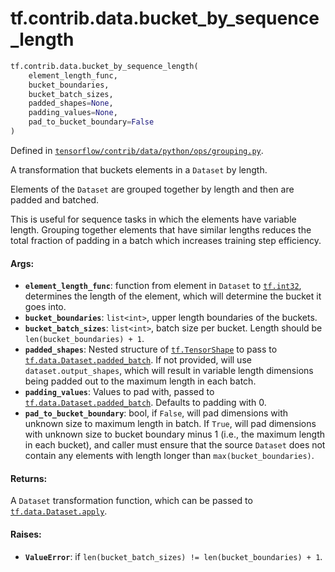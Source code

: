 <div itemscope itemtype="http://developers.google.com/ReferenceObject">
<meta itemprop="name" content="tf.contrib.data.bucket_by_sequence_length" />
<meta itemprop="path" content="Stable" />
</div>

# tf.contrib.data.bucket_by_sequence_length

``` python
tf.contrib.data.bucket_by_sequence_length(
    element_length_func,
    bucket_boundaries,
    bucket_batch_sizes,
    padded_shapes=None,
    padding_values=None,
    pad_to_bucket_boundary=False
)
```



Defined in [`tensorflow/contrib/data/python/ops/grouping.py`](https://www.tensorflow.org/code/tensorflow/contrib/data/python/ops/grouping.py).

A transformation that buckets elements in a `Dataset` by length.

Elements of the `Dataset` are grouped together by length and then are padded
and batched.

This is useful for sequence tasks in which the elements have variable length.
Grouping together elements that have similar lengths reduces the total
fraction of padding in a batch which increases training step efficiency.

#### Args:

* <b>`element_length_func`</b>: function from element in `Dataset` to <a href="../../../tf/int32.md"><code>tf.int32</code></a>,
    determines the length of the element, which will determine the bucket it
    goes into.
* <b>`bucket_boundaries`</b>: `list<int>`, upper length boundaries of the buckets.
* <b>`bucket_batch_sizes`</b>: `list<int>`, batch size per bucket. Length should be
    `len(bucket_boundaries) + 1`.
* <b>`padded_shapes`</b>: Nested structure of <a href="../../../tf/TensorShape.md"><code>tf.TensorShape</code></a> to pass to
    <a href="../../../tf/data/Dataset.md#padded_batch"><code>tf.data.Dataset.padded_batch</code></a>. If not provided, will use
    `dataset.output_shapes`, which will result in variable length dimensions
    being padded out to the maximum length in each batch.
* <b>`padding_values`</b>: Values to pad with, passed to
    <a href="../../../tf/data/Dataset.md#padded_batch"><code>tf.data.Dataset.padded_batch</code></a>. Defaults to padding with 0.
* <b>`pad_to_bucket_boundary`</b>: bool, if `False`, will pad dimensions with unknown
    size to maximum length in batch. If `True`, will pad dimensions with
    unknown size to bucket boundary minus 1 (i.e., the maximum length in each
    bucket), and caller must ensure that the source `Dataset` does not contain
    any elements with length longer than `max(bucket_boundaries)`.


#### Returns:

A `Dataset` transformation function, which can be passed to
<a href="../../../tf/data/Dataset.md#apply"><code>tf.data.Dataset.apply</code></a>.


#### Raises:

* <b>`ValueError`</b>: if `len(bucket_batch_sizes) != len(bucket_boundaries) + 1`.